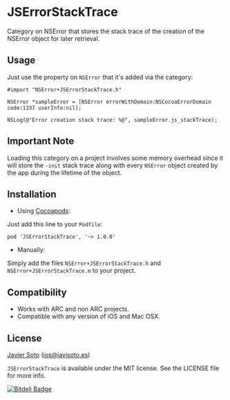 JSErrorStackTrace
=================

Category on NSError that stores the stack trace of the creation of the NSError object for later retrieval.

## Usage

Just use the property on `NSError` that it's added via the category:

```objc
#import "NSError+JSErrorStackTrace.h"

NSError *sampleError = [NSError errorWithDomain:NSCocoaErrorDomain code:1337 userInfo:nil];

NSLog(@"Error creation stack trace: %@", sampleError.js_stackTrace);
```

## Important Note
Loading this category on a project involves some memory overhead since it will store the `-init` stack trace along with every `NSError` object created by the app during the lifetime of the object.

## Installation

- Using [Cocoapods](http://cocoapods.org/):

Just add this line to your `Podfile`:

```
pod 'JSErrorStackTrace', '~> 1.0.0'
```

- Manually:

Simply add the files `NSError+JSErrorStackTrace.h` and `NSError+JSErrorStackTrace.m` to your project.

## Compatibility
- Works with ARC and non ARC projects.
- Compatible with any version of iOS and Mac OSX.

## License
[Javier Soto](http://twitter.com/javisoto) (ios@javisoto.es)

`JSErrorStackTrace` is available under the MIT license. See the LICENSE file for more info.


[![Bitdeli Badge](https://d2weczhvl823v0.cloudfront.net/JaviSoto/jserrorstacktrace/trend.png)](https://bitdeli.com/free "Bitdeli Badge")

